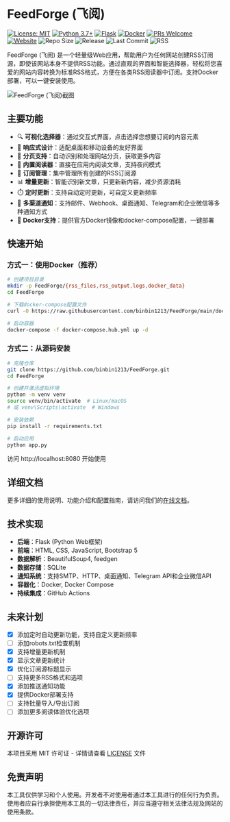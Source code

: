 # FeedForge (飞阅)

[![License: MIT](https://img.shields.io/badge/License-MIT-yellow.svg)](https://opensource.org/licenses/MIT)
[![Python 3.7+](https://img.shields.io/badge/Python-3.7+-blue.svg)](https://www.python.org/downloads/)
[![Flask](https://img.shields.io/badge/Flask-2.0.1-orange.svg)](https://flask.palletsprojects.com/)
[![Docker](https://img.shields.io/badge/Docker-支持-2496ED.svg?logo=docker&logoColor=white)](https://www.docker.com/)
[![PRs Welcome](https://img.shields.io/badge/PRs-welcome-brightgreen.svg)](http://makeapullrequest.com)
[![Website](https://img.shields.io/badge/网站-飞阅RSS生成器-ff69b4)](https://github.com/binbin1213/FeedForge)
![Repo Size](https://img.shields.io/github/repo-size/binbin1213/FeedForge)
![Release](https://img.shields.io/badge/版本-1.1.0-success)
![Last Commit](https://img.shields.io/github/last-commit/binbin1213/FeedForge)
![RSS](https://img.shields.io/badge/RSS-飞阅订阅-FFA500?logo=rss)

FeedForge (飞阅) 是一个轻量级Web应用，帮助用户为任何网站创建RSS订阅源，即使该网站本身不提供RSS功能。通过直观的界面和智能选择器，轻松将您喜爱的网站内容转换为标准RSS格式，方便在各类RSS阅读器中订阅。支持Docker部署，可以一键安装使用。

![FeedForge (飞阅)截图](screenshot.png)

## 主要功能

- 🔍 **可视化选择器**：通过交互式界面，点击选择您想要订阅的内容元素
- 📱 **响应式设计**：适配桌面和移动设备的友好界面
- 🔄 **分页支持**：自动识别和处理网站分页，获取更多内容
- 📖 **内置阅读器**：直接在应用内阅读文章，支持夜间模式
- 🔔 **订阅管理**：集中管理所有创建的RSS订阅源
- 📊 **增量更新**：智能识别新文章，只更新新内容，减少资源消耗
- ⏱️ **定时更新**：支持自动定时更新，可自定义更新频率
- 📣 **多渠道通知**：支持邮件、Webhook、桌面通知、Telegram和企业微信等多种通知方式
- 🐳 **Docker支持**：提供官方Docker镜像和docker-compose配置，一键部署

## 快速开始

### 方式一：使用Docker（推荐）

```bash
# 创建项目目录
mkdir -p FeedForge/{rss_files,rss_output,logs,docker_data}
cd FeedForge

# 下载docker-compose配置文件
curl -O https://raw.githubusercontent.com/binbin1213/FeedForge/main/docker-compose.hub.yml

# 启动容器
docker-compose -f docker-compose.hub.yml up -d
```

### 方式二：从源码安装

```bash
# 克隆仓库
git clone https://github.com/binbin1213/FeedForge.git
cd FeedForge

# 创建并激活虚拟环境
python -m venv venv
source venv/bin/activate  # Linux/macOS
# 或 venv\Scripts\activate  # Windows

# 安装依赖
pip install -r requirements.txt

# 启动应用
python app.py
```

访问 http://localhost:8080 开始使用

## 详细文档

更多详细的使用说明、功能介绍和配置指南，请访问我们的[在线文档](docs/index.html)。

## 技术实现

- **后端**：Flask (Python Web框架)
- **前端**：HTML, CSS, JavaScript, Bootstrap 5
- **数据解析**：BeautifulSoup4, feedgen
- **数据存储**：SQLite
- **通知系统**：支持SMTP、HTTP、桌面通知、Telegram API和企业微信API
- **容器化**：Docker, Docker Compose
- **持续集成**：GitHub Actions

## 未来计划

- [x] 添加定时自动更新功能，支持自定义更新频率
- [ ] 添加robots.txt检查机制
- [x] 支持增量更新机制
- [x] 显示文章更新统计
- [x] 优化订阅源标题显示
- [ ] 支持更多RSS格式和选项
- [x] 添加推送通知功能
- [x] 提供Docker部署支持
- [ ] 支持批量导入/导出订阅
- [ ] 添加更多阅读体验优化选项

## 开源许可

本项目采用 MIT 许可证 - 详情请查看 [LICENSE](LICENSE) 文件

## 免责声明

本工具仅供学习和个人使用。开发者不对使用者通过本工具进行的任何行为负责。使用者应自行承担使用本工具的一切法律责任，并应当遵守相关法律法规及网站的使用条款。 